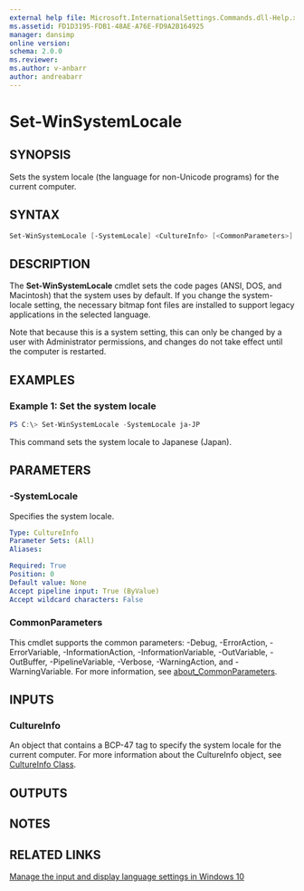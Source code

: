 ```yaml
---
external help file: Microsoft.InternationalSettings.Commands.dll-Help.xml
ms.assetid: FD1D3195-FDB1-48AE-A76E-FD9A2B164925
manager: dansimp
online version: 
schema: 2.0.0
ms.reviewer:
ms.author: v-anbarr
author: andreabarr
---
```


# Set-WinSystemLocale

## SYNOPSIS

Sets the system locale (the language for non-Unicode programs) for the current computer.

## SYNTAX

```powershell
Set-WinSystemLocale [-SystemLocale] <CultureInfo> [<CommonParameters>]
```

## DESCRIPTION

The **Set-WinSystemLocale** cmdlet sets the code pages (ANSI, DOS, and Macintosh) that the system uses by default.
If you change the system-locale setting, the necessary bitmap font files are installed to support legacy applications in the selected language.

Note that because this is a system setting, this can only be changed by a user with Administrator permissions, and changes do not take effect until the computer is restarted.

## EXAMPLES

### Example 1: Set the system locale

```powershell
PS C:\> Set-WinSystemLocale -SystemLocale ja-JP
```

This command sets the system locale to Japanese (Japan).

## PARAMETERS

### -SystemLocale

Specifies the system locale.

```yaml
Type: CultureInfo
Parameter Sets: (All)
Aliases: 

Required: True
Position: 0
Default value: None
Accept pipeline input: True (ByValue)
Accept wildcard characters: False
```

### CommonParameters

This cmdlet supports the common parameters: -Debug, -ErrorAction, -ErrorVariable, -InformationAction, -InformationVariable, -OutVariable, -OutBuffer, -PipelineVariable, -Verbose, -WarningAction, and -WarningVariable. For more information, see [about_CommonParameters](https://go.microsoft.com/fwlink/?LinkID=113216).

## INPUTS

### CultureInfo

An object that contains a BCP-47 tag to specify the system locale for the current computer.
For more information about the CultureInfo object, see [CultureInfo Class](https://go.microsoft.com/fwlink/?LinkID=242306).

## OUTPUTS

## NOTES

## RELATED LINKS

[Manage the input and display language settings in Windows 10](https://support.microsoft.com/help/4496404/windows-10-manage-the-input-and-display-language#input_language)

